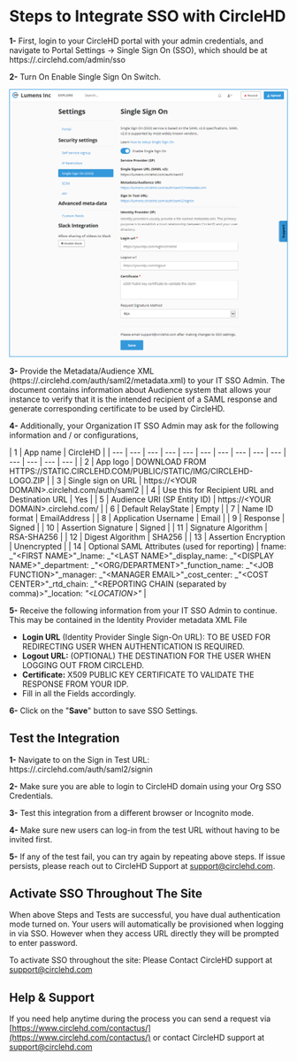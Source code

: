 # Steps to Integrate SSO with CircleHD

**1-** First, login to your CircleHD portal with your admin credentials, and navigate to Portal Settings -&gt; Single Sign On \(SSO\), which should be at https://.circlehd.com/admin/sso 

**2-** Turn On Enable Single Sign On Switch.

![](../../.gitbook/assets/help_mngmt_settings5.png)

**3-** Provide the Metadata/Audience XML \(https://.circlehd.com/auth/saml2/metadata.xml\) to your IT SSO Admin. The document contains information about Audience system that allows your instance to verify that it is the intended recipient of a SAML response and generate corresponding certificate to be used by CircleHD. 

**4-** Additionally, your Organization IT SSO Admin may ask for the following information and / or configurations,

| 1 | App name | CircleHD |
| --- | --- | --- | --- | --- | --- | --- | --- | --- | --- | --- | --- | --- | --- |
| 2 | App logo | DOWNLOAD FROM HTTPS://STATIC.CIRCLEHD.COM/PUBLIC/STATIC/IMG/CIRCLEHD-LOGO.ZIP |
| 3 | Single sign on URL | https://&lt;YOUR DOMAIN&gt;.circlehd.com/auth/saml2 |
| 4 | Use this for Recipient URL and Destination URL | Yes |
| 5 | Audience URI \(SP Entity ID\) | https://&lt;YOUR DOMAIN&gt;.circlehd.com/ |
| 6 | Default RelayState | Empty |
| 7 | Name ID format | EmailAddress |
| 8 | Application Username | Email |
| 9 | Response | Signed |
| 10 | Assertion Signature | Signed |
| 11 | Signature Algorithm | RSA-SHA256 |
| 12 | Digest Algorithm | SHA256 |
| 13 | Assertion Encryption | Unencrypted |
| 14 | Optional SAML Attributes \(used for reporting\)  | fname: _"&lt;FIRST NAME&gt;"_lname: _"&lt;LAST NAME&gt;"_display\_name: _"&lt;DISPLAY NAME&gt;"_department: _"&lt;ORG/DEPARTMENT&gt;"_function\_name: _"&lt;JOB FUNCTION&gt;"_manager: _"&lt;MANAGER EMAIL&gt;"_cost\_center: _"&lt;COST CENTER&gt;"_rtd\_chain: _"&lt;REPORTING CHAIN \(separated by comma\)&gt;"_location: _"&lt;LOCATION&gt;"_ |

**5-** Receive the following information from your IT SSO Admin to continue. This may be contained in the Identity Provider metadata XML File

* **Login URL** \(Identity Provider Single Sign-On URL\):  TO BE USED FOR REDIRECTING USER WHEN AUTHENTICATION IS REQUIRED.
* **Logout URL:** \(OPTIONAL\) THE DESTINATION FOR THE USER WHEN LOGGING OUT FROM CIRCLEHD.
* **Certificate:** X509 PUBLIC KEY CERTIFICATE TO VALIDATE THE RESPONSE FROM YOUR IDP. 
* Fill in all the Fields accordingly.

**6-** Click on the "**Save**" button to save SSO Settings.

## Test the Integration

**1-** Navigate to on the Sign in Test URL: https://.circlehd.com/auth/saml2/signin

**2-** Make sure you are able to login to CircleHD domain using your Org SSO Credentials.

**3-** Test this integration from a different browser or Incognito mode.

**4-** Make sure new users can log-in from the test URL without having to be invited first.

**5-** If any of the test fail, you can try again by repeating above steps. If issue persists, please reach out to CircleHD Support at support@circlehd.com.

## Activate SSO Throughout The Site

When above Steps and Tests are successful, you have dual authentication mode turned on. Your users will automatically be provisioned when logging in via SSO. However when they access URL directly they will be prompted to enter password.

To activate SSO throughout the site: Please Contact CircleHD support at support@circlehd.com

## Help & Support

If you need help anytime during the process you can send a request via [https://www.circlehd.com/contactus/](https://www.circlehd.com/contactus/) or contact CircleHD support at support@circlehd.com

